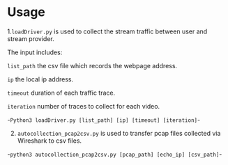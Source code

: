 # Usage

1.`loadDriver.py` is used to collect the stream traffic between user and stream provider. 

  The input includes: 
  
  `list_path` the csv file which records the webpage address.
  
  `ip` the local ip address.
  
  `timeout` duration of each traffic trace.
  
  `iteration` number of traces to collect for each video.
  
-```Python3 loadDriver.py [list_path] [ip] [timeout] [iteration]```-

2. `autocollection_pcap2csv.py` is used to transfer pcap files collected via Wireshark to csv files.

-```python3 autocollection_pcap2csv.py [pcap_path] [echo_ip] [csv_path]```-


